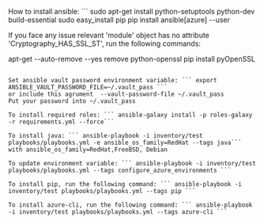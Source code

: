 How to install ansible: ```
sudo apt-get install python-setuptools python-dev build-essential
sudo easy_install pip
pip install ansible[azure] --user

If you face any issue relevant 'module' object has no attribute 'Cryptography_HAS_SSL_ST', run the following commands:

apt-get --auto-remove --yes remove python-openssl
pip install pyOpenSSL
```

Set ansible vault password environment variable: ``` export ANSIBLE_VAULT_PASSWORD_FILE=~/.vault_pass ```
or include this agrument  --vault-password-file ~/.vault_pass
Put your password into ~/.vault_pass

To install required roles: ``` ansible-galaxy install -p roles-galaxy -r requirements.yml --force``` 

To install java: ``` ansible-playbook -i inventory/test playbooks/playbooks.yml -e ansible_os_family=RedHat --tags java``` with ansible_os_family=RedHat,FreeBSD, Debian

To update environment variable: ``` ansible-playbook -i inventory/test playbooks/playbooks.yml --tags configure_azure_environments ```

To install pip, run the following command: ``` ansible-playbook -i inventory/test playbooks/playbooks.yml --tags pip ```

To install azure-cli, run the following command: ``` ansible-playbook -i inventory/test playbooks/playbooks.yml --tags azure-cli ```